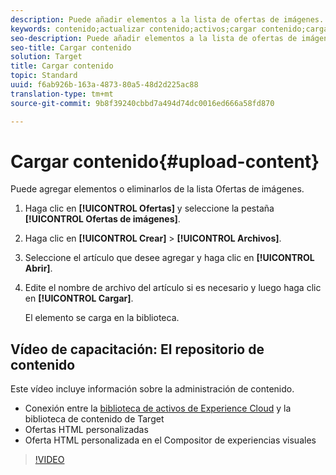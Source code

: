```yaml
---
description: Puede añadir elementos a la lista de ofertas de imágenes.
keywords: contenido;actualizar contenido;activos;cargar contenido;cargar activo
seo-description: Puede añadir elementos a la lista de ofertas de imágenes.
seo-title: Cargar contenido
solution: Target
title: Cargar contenido
topic: Standard
uuid: f6ab926b-163a-4873-80a5-48d2d225ac88
translation-type: tm+mt
source-git-commit: 9b8f39240cbbd7a494d74dc0016ed666a58fd870

---
```



# Cargar contenido{#upload-content}

Puede agregar elementos o eliminarlos de la lista Ofertas de imágenes.

1. Haga clic en **[!UICONTROL Ofertas]** y seleccione la pestaña **[!UICONTROL Ofertas de imágenes]**.
1. Haga clic en **[!UICONTROL Crear]** &gt; **[!UICONTROL Archivos]**.
1. Seleccione el artículo que desee agregar y haga clic en **[!UICONTROL Abrir]**.
1. Edite el nombre de archivo del artículo si es necesario y luego haga clic en **[!UICONTROL Cargar]**.

   El elemento se carga en la biblioteca.

## Vídeo de capacitación: El repositorio de contenido

Este vídeo incluye información sobre la administración de contenido.

* Conexión entre la [biblioteca de activos de Experience Cloud](https://marketing.adobe.com/resources/help/en_US/mcloud/creative_cloud.html) y la biblioteca de contenido de Target
* Ofertas HTML personalizadas
* Oferta HTML personalizada en el Compositor de experiencias visuales

>[!VIDEO](https://video.tv.adobe.com/v/17387)
